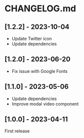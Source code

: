 # CHANGELOG.md

## [1.2.2] - 2023-10-04

- Update Twitter icon
- Update dependencies

## [1.2.0] - 2023-06-20

- Fix issue with Google Fonts

## [1.1.0] - 2023-05-06

- Update dependencies
- Improve modal video component

## [1.0.0] - 2023-04-11

First release